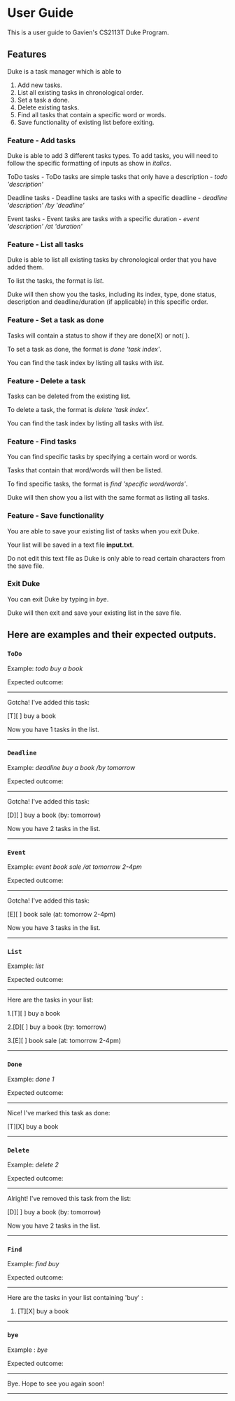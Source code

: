 # User Guide
This is a user guide to Gavien's CS2113T Duke Program.
## Features 
Duke is a task manager which is able to
1. Add new tasks.
2. List all existing tasks in chronological order.
3. Set a task a done.
4. Delete existing tasks.
5. Find all tasks that contain a specific word or words.
6. Save functionality of existing list before exiting.

### Feature - Add tasks
Duke is able to add 3 different tasks types.
To add tasks, you will need to follow the specific formatting of inputs as show in *italics*.

ToDo tasks - ToDo tasks are simple tasks that only have a description - *todo 'description'*

Deadline tasks - Deadline tasks are tasks with a specific deadline - *deadline 'description' /by 'deadline'*

Event tasks - Event tasks are tasks with a specific duration - *event 'description' /at 'duration'*

### Feature - List all tasks
Duke is able to list all existing tasks by chronological order that you have added them.

To list the tasks, the format is *list*.

Duke will then show you the tasks, including its index, type, done status, description and deadline/duration (if applicable) in this specific order.

### Feature - Set a task as done
Tasks will contain a status to show if they are done(X) or not( ).

To set a task as done, the format is *done 'task index'*.

You can find the task index by listing all tasks with *list*.

### Feature - Delete a task
Tasks can be deleted from the existing list.

To delete a task, the format is *delete 'task index'*.

You can find the task index by listing all tasks with *list*.

### Feature - Find tasks
You can find specific tasks by specifying a certain word or words.

Tasks that contain that word/words will then be listed.

To find specific tasks, the format is *find 'specific word/words'*.

Duke will then show you a list with the same format as listing all tasks.

### Feature - Save functionality
You are able to save your existing list of tasks when you exit Duke.

Your list will be saved in a text file **input.txt**.

Do not edit this text file as Duke is only able to read certain characters from the save file.

### Exit Duke
You can exit Duke by typing in *bye*.

Duke will then exit and save your existing list in the save file.

## Here are examples and their expected outputs.

### `ToDo`

Example: *todo buy a book*

Expected outcome:

____________________________________________________________

Gotcha! I've added this task:

[T][ ] buy a book

Now you have 1 tasks in the list.

____________________________________________________________

### `Deadline`

Example: *deadline buy a book /by tomorrow*

Expected outcome:

____________________________________________________________

Gotcha! I've added this task:

[D][ ] buy a book (by: tomorrow)

Now you have 2 tasks in the list.

____________________________________________________________

### `Event`

Example: *event book sale /at tomorrow 2-4pm*

Expected outcome:
____________________________________________________________

Gotcha! I've added this task:

[E][ ] book sale (at: tomorrow 2-4pm)

Now you have 3 tasks in the list.

____________________________________________________________

### `List`

Example: *list*

Expected outcome:

____________________________________________________________

Here are the tasks in your list:

1.[T][ ] buy a book

2.[D][ ] buy a book (by: tomorrow)

3.[E][ ] book sale (at: tomorrow 2-4pm)

____________________________________________________________

### `Done`

Example: *done 1*

Expected outcome:

____________________________________________________________

Nice! I've marked this task as done:

[T][X] buy a book

____________________________________________________________

### `Delete`

Example: *delete 2*

Expected outcome:

____________________________________________________________

Alright! I've removed this task from the list:

[D][ ] buy a book (by: tomorrow)

Now you have 2 tasks in the list.

____________________________________________________________

### `Find`

Example: *find buy*

Expected outcome:

____________________________________________________________

Here are the tasks in your list containing 'buy' :

1. [T][X] buy a book

____________________________________________________________

### `bye`

Example : *bye*

Expected outcome:

____________________________________________________________

Bye. Hope to see you again soon!

____________________________________________________________